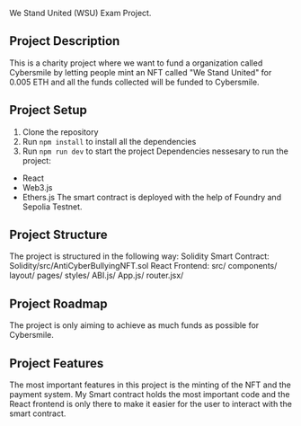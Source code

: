 We Stand United (WSU) Exam Project.

## Project Description

This is a charity project where we want to fund a organization called Cybersmile by letting people mint an NFT called "We Stand United" for 0.005 ETH and all the funds collected will be funded to Cybersmile.

## Project Setup

1. Clone the repository
2. Run `npm install` to install all the dependencies
3. Run `npm run dev` to start the project
   Dependencies nessesary to run the project:

- React
- Web3.js
- Ethers.js
  The smart contract is deployed with the help of Foundry and Sepolia Testnet.

## Project Structure

The project is structured in the following way:
Solidity Smart Contract:
Solidity/src/AntiCyberBullyingNFT.sol
React Frontend:
src/
components/
layout/
pages/
styles/
ABI.js/
App.js/
router.jsx/

## Project Roadmap

The project is only aiming to achieve as much funds as possible for Cybersmile.

## Project Features

The most important features in this project is the minting of the NFT and the payment system. My Smart contract holds the most important code and the React frontend is only there to make it easier for the user to interact with the smart contract.
